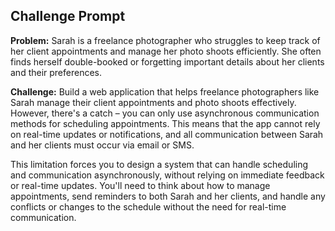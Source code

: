 ## Challenge Prompt

**Problem:** Sarah is a freelance photographer who struggles to keep track of her client appointments and manage her photo shoots efficiently. She often finds herself double-booked or forgetting important details about her clients and their preferences.

**Challenge:** Build a web application that helps freelance photographers like Sarah manage their client appointments and photo shoots effectively. However, there's a catch – you can only use asynchronous communication methods for scheduling appointments. This means that the app cannot rely on real-time updates or notifications, and all communication between Sarah and her clients must occur via email or SMS.

This limitation forces you to design a system that can handle scheduling and communication asynchronously, without relying on immediate feedback or real-time updates. You'll need to think about how to manage appointments, send reminders to both Sarah and her clients, and handle any conflicts or changes to the schedule without the need for real-time communication.
